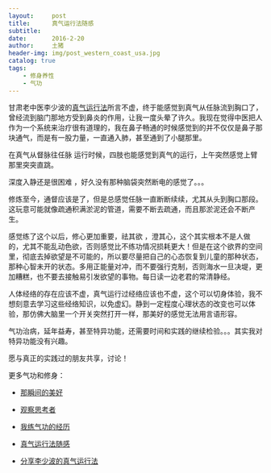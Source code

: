 ```yaml
---
layout:     post
title:      真气运行法随感
subtitle:   
date:       2016-2-20
author:     土猪
header-img: img/post_western_coast_usa.jpg
catalog: true
tags:
    - 修身养性
    - 气功
---
```



甘肃老中医李少波的[真气运行法](http://livinginau.life/2016/12/19/%E5%88%86%E4%BA%AB%E6%9D%8E%E5%B0%91%E6%B3%A2%E7%9A%84%E7%9C%9F%E6%B0%94%E8%BF%90%E8%A1%8C%E6%B3%95/)所言不虚，终于能感觉到真气从任脉流到胸口了，曾经流到脑门那地方受到鼻炎的作用，让我一度头晕了许久。我现在觉得中医把人作为一个系统来治疗很有道理的，我在鼻子畅通的时候感觉到的并不仅仅是鼻子那块通气，而是有一股力量，一直通入肺，甚至通到了小腿那里。

在真气从督脉往任脉 运行时候，四肢也能感觉到真气的运行，上午突然感觉上臂那里突突直跳。

深度入静还是很困难 ，好久没有那种脑袋突然断电的感觉了。。。



修炼至今，通督应该是了，但是总感觉任脉一直断断续续，尤其从头到胸口那段。这玩意可能就像疏通积满淤泥的管道，需要不断去疏通，而且那淤泥还会不断产生。

感觉练了这个以后，修心更加重要，祛其欲 ，澄其心，这个其实根本不是人做的，尤其不能乱动色欲，否则感觉比不练功情况损耗更大！但是在这个欲界的空间里，彻底去掉欲望是不可能的，所以要尽量把自己的心态恢复到儿童的那种状态，那种心智未开的状态。多用正能量对冲，而不要强行克制，否则海水一旦决堤，更加糟糕，也不要去接触易引发欲望的事物。每日读一边老君的常清静经。

人体经络的存在应该不虚，真气运行过经络应该也不虚，这个可以切身体验，我不想刻意去学习这些经络知识，以免虚幻。静到一定程度心理状态的改变也可以体验，那仿佛大脑里一个开关突然打开一样，那美好的感觉无法用言语形容。

气功治病，延年益寿，甚至特异功能，还需要时间和实践的继续检验。。。其实我对特异功能没有兴趣。

愿与真正的实践过的朋友共享，讨论！


更多气功和修身：

- [那瞬间的美好](http://livinginau.life/2018/01/20/%E9%82%A3%E7%9E%AC%E9%97%B4%E7%9A%84%E7%BE%8E%E5%A5%BD/)
- 
  [观察思考者](http://livinginau.life/2018/01/20/%E8%A7%82%E5%AF%9F%E6%80%9D%E8%80%83%E8%80%85/)

- 
  [我练气功的经历](http://livinginau.life/2018/01/20/%E6%88%91%E7%BB%83%E6%B0%94%E5%8A%9F%E7%9A%84%E7%BB%8F%E5%8E%86/)

- 
  [真气运行法随感](http://livinginau.life/2016/02/20/%E7%9C%9F%E6%B0%94%E8%BF%90%E8%A1%8C%E6%B3%95%E9%9A%8F%E6%84%9F/)

- [分享李少波的真气运行法](http://livinginau.life/2016/12/19/%E5%88%86%E4%BA%AB%E6%9D%8E%E5%B0%91%E6%B3%A2%E7%9A%84%E7%9C%9F%E6%B0%94%E8%BF%90%E8%A1%8C%E6%B3%95/)
